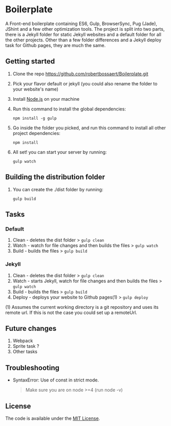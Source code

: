 # Boilerplate

A Front-end boilerplate containing ES6, Gulp, BrowserSync, Pug (Jade), JShint and a few other optimization tools.
The project is split into two parts, there is a Jekyll folder for static Jekyll websites and a default folder for all the other projects.
Other than a few folder differences and a Jekyll deploy task for Github pages, they are much the same.

## Getting started

1. Clone the repo https://github.com/robertbossaert/Boilerplate.git
2. Pick your flavor default or jekyll (you could also rename the folder to your website's name)
2. Install [Node.js](http://nodejs.org/) on your machine
3. Run this command to install the global dependencies:
    
    ```
    npm install -g gulp
    ```
4. Go inside the folder you picked, and run this command to install all other project dependencies:
    
    ```
    npm install
    ```
5. All set! you can start your server by running:
    
    ```
    gulp watch
    ```

## Building the distribution folder

1. You can create the ./dist folder by running:
    
    ```
    gulp build
    ```

## Tasks

### Default
1. Clean - deletes the dist folder > ```gulp clean```
2. Watch - watch for file changes and then builds the files > ```gulp watch```
3. Build - builds the files > ```gulp build```

### Jekyll
1. Clean - deletes the dist folder > ```gulp clean```
2. Watch - starts Jekyll, watch for file changes and then builds the files > ```gulp watch```
3. Build - builds the files > ```gulp build```
4. Deploy - deploys your website to Github pages(1) > ```gulp deploy```

(1) Assumes the current working directory is a git repository and uses its remote url. If this is not the case you could set up a remoteUrl.

## Future changes

1. Webpack
2. Sprite task ?
3. Other tasks

## Troubleshooting

* SyntaxError: Use of const in strict mode.
    
    > Make sure you are on node >=4 (run node -v)

## License
The code is available under the [MIT License](/LICENSE).
